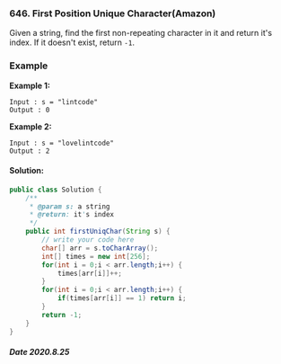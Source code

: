 ### 646. First Position Unique Character(Amazon)

Given a string, find the first non-repeating character in it and return it's index. If it doesn't exist, return `-1`.

### Example

**Example 1:**

```
Input : s = "lintcode"
Output : 0
```

**Example 2:**

```
Input : s = "lovelintcode"
Output : 2
```

#### Solution:

```java
public class Solution {
    /**
     * @param s: a string
     * @return: it's index
     */
    public int firstUniqChar(String s) {
        // write your code here
        char[] arr = s.toCharArray();
        int[] times = new int[256];
        for(int i = 0;i < arr.length;i++) {
            times[arr[i]]++;
        }
        for(int i = 0;i < arr.length;i++) {
            if(times[arr[i]] == 1) return i;
        }
        return -1;
    }
}
```

##### Date 2020.8.25